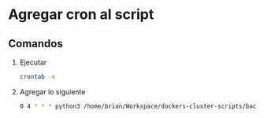 # Agregar cron al script

## Comandos

1) Ejecutar

    ```bash
    crontab -e
    ```

2) Agregar lo siguiente

    ```bash
    0 4 * * * python3 /home/brian/Workspace/dockers-cluster-scripts/backup/script.py
    ```
